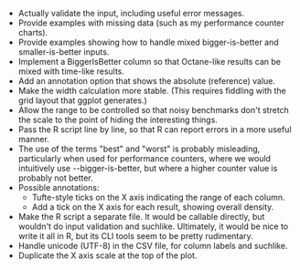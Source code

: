 - Actually validate the input, including useful error messages.
- Provide examples with missing data (such as my performance counter charts).
- Provide examples showing how to handle mixed bigger-is-better and
  smaller-is-better inputs.
- Implement a BiggerIsBetter column so that Octane-like results can be mixed
  with time-like results.
- Add an annotation option that shows the absolute (reference) value.
- Make the width calculation more stable. (This requires fiddling with the grid
  layout that ggplot generates.)
- Allow the range to be controlled so that noisy benchmarks don't stretch the
  scale to the point of hiding the interesting things.
- Pass the R script line by line, so that R can report errors in a more useful
  manner.
- The use of the terms "best" and "worst" is probably misleading, particularly
  when used for performance counters, where we would intuitively use
  --bigger-is-better, but where a higher counter value is probably not better.
- Possible annotations:
  - Tufte-style ticks on the X axis indicating the range of each column.
  - Add a tick on the X axis for each result, showing overall density.
- Make the R script a separate file. It would be callable directly, but wouldn't
  do input validation and suchlike. Ultimately, it would be nice to write it all
  in R, but its CLI tools seem to be pretty rudimentary.
- Handle unicode (UTF-8) in the CSV file, for column labels and suchlike.
- Duplicate the X axis scale at the top of the plot.
